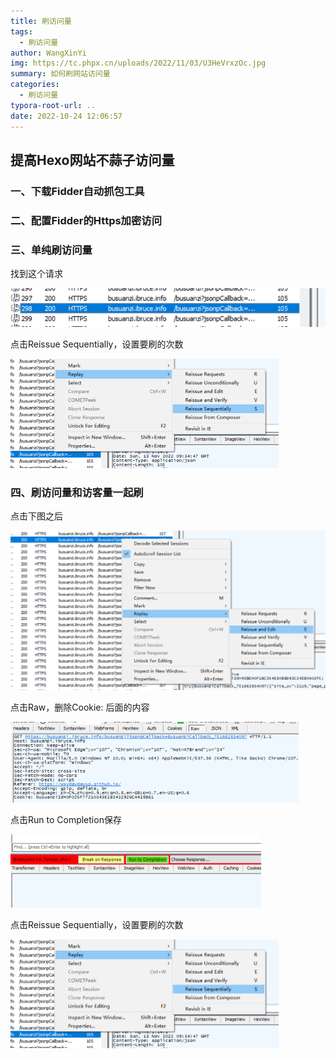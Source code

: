 ```yaml
---
title: 刷访问量
tags:
  - 刷访问量
author: WangXinYi
img: https://tc.phpx.cn/uploads/2022/11/03/U3HeVrxzOc.jpg
summary: 如何刷网站访问量
categories:
  - 刷访问量
typora-root-url: ..
date: 2022-10-24 12:06:57
---
```


## 提高Hexo网站不蒜子访问量

### 一、下载Fidder自动抓包工具

### 二、配置Fidder的Https加密访问

### 三、单纯刷访问量

找到这个请求

![image-20221113175326646](/images/%E5%A6%82%E4%BD%95%E5%88%B7%E7%BD%91%E7%AB%99%E8%AE%BF%E9%97%AE%E9%87%8F/image-20221113175326646.png)

点击Reissue Sequentially，设置要刷的次数

<img src="/images/%E5%A6%82%E4%BD%95%E5%88%B7%E7%BD%91%E7%AB%99%E8%AE%BF%E9%97%AE%E9%87%8F/image-20221113175219847.png" alt="image-20221113175219847" style="zoom:50%;" />

### 四、刷访问量和访客量一起刷

点击下图之后

<img src="/images/%E5%A6%82%E4%BD%95%E5%88%B7%E7%BD%91%E7%AB%99%E8%AE%BF%E9%97%AE%E9%87%8F/image-20221113174824329.png" alt="image-20221113174824329" style="zoom: 50%;" />

点击Raw，删除Cookie: 后面的内容

<img src="/images/%E5%A6%82%E4%BD%95%E5%88%B7%E7%BD%91%E7%AB%99%E8%AE%BF%E9%97%AE%E9%87%8F/image-20221113174944280.png" alt="image-20221113174944280" style="zoom:50%;" />

点击Run to Completion保存

<img src="/images/%E5%A6%82%E4%BD%95%E5%88%B7%E7%BD%91%E7%AB%99%E8%AE%BF%E9%97%AE%E9%87%8F/image-20221113180545174.png" alt="image-20221113180545174" style="zoom:50%;" />

点击Reissue Sequentially，设置要刷的次数



<img src="/images/%E5%A6%82%E4%BD%95%E5%88%B7%E7%BD%91%E7%AB%99%E8%AE%BF%E9%97%AE%E9%87%8F/image-20221113175219847.png" alt="image-20221113175219847" style="zoom:50%;" />









